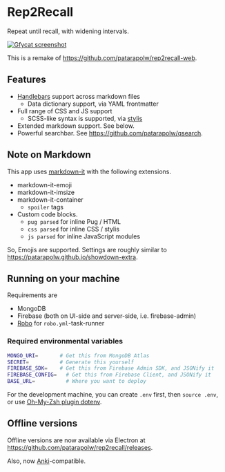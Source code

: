 # Rep2Recall

Repeat until recall, with widening intervals.

[![Gfycat screenshot](https://thumbs.gfycat.com/ChillyHospitableBison-size_restricted.gif)](https://gfycat.com/chillyhospitablebison)

This is a remake of <https://github.com/patarapolw/rep2recall-web>.

## Features

- [Handlebars](https://handlebarsjs.com/) support across markdown files
  - Data dictionary support, via YAML frontmatter
- Full range of CSS and JS support
  - SCSS-like syntax is supported, via [stylis](https://github.com/thysultan/stylis.js)
- Extended markdown support. See below.
- Powerful searchbar. See <https://github.com/patarapolw/qsearch>.

## Note on Markdown

This app uses [markdown-it](https://github.com/markdown-it/markdown-it) with
the following extensions.

- markdown-it-emoji
- markdown-it-imsize
- markdown-it-container
  - `spoiler` tags
- Custom code blocks.
  - `pug parsed` for inline Pug / HTML
  - `css parsed` for inline CSS / stylis
  - `js parsed` for inline JavaScript modules

So, Emojis are supported. Settings are roughly similar to <https://patarapolw.github.io/showdown-extra>.

## Running on your machine

Requirements are

- MongoDB
- Firebase (both on UI-side and server-side, i.e. firebase-admin)
- [Robo](https://github.com/tj/robo) for `robo.yml`-task-runner

### Required environmental variables

```sh
MONGO_URI=       # Get this from MongoDB Atlas
SECRET=          # Generate this yourself
FIREBASE_SDK=    # Get this from Firebase Admin SDK, and JSONify it
FIREBASE_CONFIG=   # Get this from Firebase Client, and JSONify it
BASE_URL=          # Where you want to deploy
```

For the development machine, you can create `.env` first, then `source .env`, or use [Oh-My-Zsh plugin dotenv](https://github.com/ohmyzsh/ohmyzsh/tree/master/plugins/dotenv).

## Offline versions

Offline versions are now available via Electron at <https://github.com/patarapolw/rep2recall/releases>.

Also, now [Anki](https://apps.ankiweb.net/)-compatible.
